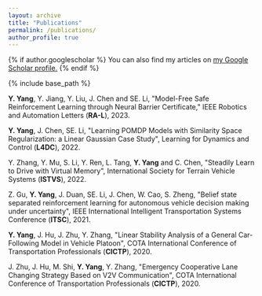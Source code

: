 ```yaml
---
layout: archive
title: "Publications"
permalink: /publications/
author_profile: true
---
```


{% if author.googlescholar %}
  You can also find my articles on <u><a href="{{author.googlescholar}}">my Google Scholar profile</a>.</u>
{% endif %}

{% include base_path %}

<!--
{% for post in site.publications reversed %}
  {% include archive-single.html %}
{% endfor %}
-->

**Y. Yang**, Y. Jiang, Y. Liu, J. Chen and SE. Li, "Model-Free Safe Reinforcement Learning through Neural Barrier Certificate," IEEE Robotics and Automation Letters (**RA-L**), 2023.

**Y. Yang**, J. Chen, SE. Li, "Learning POMDP Models with Similarity Space Regularization: a Linear Gaussian Case Study", Learning for Dynamics and Control (**L4DC**), 2022.

Y. Zhang, Y. Mu, S. Li, Y. Ren, L. Tang, **Y. Yang** and C. Chen, "Steadily Learn to Drive with Virtual Memory", International Society for Terrain Vehicle Systems (**ISTVS**), 2022.

Z. Gu, **Y. Yang**, J. Duan, SE. Li, J. Chen, W. Cao, S. Zheng, "Belief state separated reinforcement learning for autonomous vehicle decision making under uncertainty", IEEE International Intelligent Transportation Systems Conference (**ITSC**), 2021.

**Y. Yang**, J. Hu, J. Zhu, Y. Zhang, "Linear Stability Analysis of a General Car-Following Model in Vehicle Platoon", COTA International Conference of Transportation Professionals (**CICTP**), 2020.

J. Zhu, J. Hu, M. Shi, **Y. Yang**, Y. Zhang, "Emergency Cooperative Lane Changing Strategy Based on V2V Communication", COTA International Conference of Transportation Professionals (**CICTP**), 2020.

